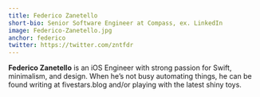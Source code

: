 ```yaml
---
title: Federico Zanetello
short-bio: Senior Software Engineer at Compass, ex. LinkedIn
image: Federico-Zanetello.jpg
anchor: federico
twitter: https://twitter.com/zntfdr
---
```


**Federico Zanetello** is an iOS Engineer with strong passion for Swift, minimalism, and design. When he’s not busy automating things, he can be found writing at fivestars.blog and/or playing with the latest shiny toys.
